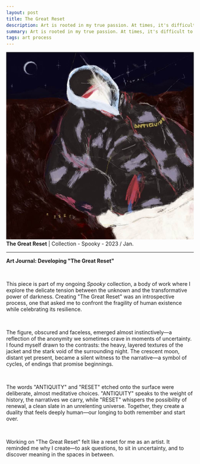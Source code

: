 ```yaml
---
layout: post
title: The Great Reset
description: Art is rooted in my true passion. At times, it's difficult to articulate, but I’ve found it’s better to let it flow naturally. When I first considered art journaling, I thought it would be challenging to find freedom in my writing. Yet, to my surprise, it came effortlessly—almost as if I’d been waiting for this moment.
summary: Art is rooted in my true passion. At times, it's difficult to articulate, but I’ve found it’s better to let it flow naturally.
tags: art process
--- 
```


![The Great Reset](/assets/img/The%20Great%20Reset.jpg)
**The Great Reset** | Collection - Spooky - 2023 / Jan.

---

**Art Journal: Developing "The Great Reset"**

<br>

This piece is part of my ongoing *Spooky* collection, a body of work where I explore the delicate tension between the unknown and the transformative power of darkness. Creating "The Great Reset" was an introspective process, one that asked me to confront the fragility of human existence while celebrating its resilience.

<br>

The figure, obscured and faceless, emerged almost instinctively—a reflection of the anonymity we sometimes crave in moments of uncertainty. I found myself drawn to the contrasts: the heavy, layered textures of the jacket and the stark void of the surrounding night. The crescent moon, distant yet present, became a silent witness to the narrative—a symbol of cycles, of endings that promise beginnings.

<br>

The words "ANTIQUITY" and "RESET" etched onto the surface were deliberate, almost meditative choices. "ANTIQUITY" speaks to the weight of history, the narratives we carry, while "RESET" whispers the possibility of renewal, a clean slate in an unrelenting universe. Together, they create a duality that feels deeply human—our longing to both remember and start over.

<br>

Working on "The Great Reset" felt like a reset for me as an artist. It reminded me why I create—to ask questions, to sit in uncertainty, and to discover meaning in the spaces in between. 
